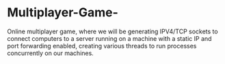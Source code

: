 # Multiplayer-Game-
Online multiplayer game, where we will be generating IPV4/TCP sockets to connect computers to a server running on a machine with a static IP and port forwarding enabled, creating various threads to run processes concurrently on our machines. 
